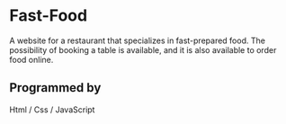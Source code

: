 # Fast-Food
A website for a restaurant that specializes in fast-prepared food.
The possibility of booking a table is available, and it is also
available to order food online.
## Programmed by
Html / Css / JavaScript

